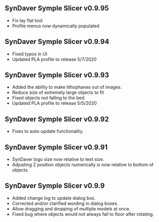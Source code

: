 SynDaver Symple Slicer v0.9.95
------------------------------
- Fix lay flat tool
- Profile menus now dynamically populated

SynDaver Symple Slicer v0.9.94
------------------------------
- Fixed typos in UI
- Updated PLA profile to release 5/7/2020

SynDaver Symple Slicer v0.9.93
------------------------------

- Added the ability to make lithophanes out of images.
- Reduce size of extremely large objects to fit
- Fixed objects not falling to the bed.
- Updated PLA profile to release 5/5/2020

SynDaver Symple Slicer v0.9.92
------------------------------

- Fixes to auto-update functionality.

SynDaver Symple Slicer v0.9.91
------------------------------

- SynDaver logo size now relative to text size.
- Adjusting Z position objects numerically is now relative to bottom of objects.

SynDaver Symple Slicer v0.9.9
-----------------------------

- Added change log to update dialog box.
- Corrected and/or clarified wording in dialog boxes.
- Allow dragging and dropping of multiple models at once.
- Fixed bug where objects would not always fall to floor after rotating.